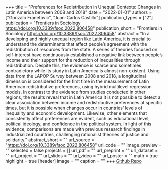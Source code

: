+++
title = "Preferences for Redistribution in Unequal Contexts: Changes in Latin America between 2008 and 2018"
date = "2022-01-01"
authors = ["Gonzalo Franetovic", "Juan-Carlos Castillo"]
publication_types = ["2"]
publication = "Frontiers in Sociology https://doi.org/10.3389/fsoc.2022.806458"
publication_short = "Frontiers in Sociology https://doi.org/10.3389/fsoc.2022.806458"
abstract = "In a developing and highly unequal region like Latin America, it is crucial to understand the determinants that affect people’s agreement with the redistribution of resources from the state. A series of theories focused on self-interest have continuously established a negative link between people’s income and their support for the reduction of inequalities through redistribution. Despite this, the evidence is scarce and sometimes contradictory while its study in Latin America is almost non-existent. Using data from the LAPOP Survey between 2008 and 2018, a longitudinal dimension is considered for the first time in the measurement of Latin American redistributive preferences, using hybrid multilevel regression models. In contrast to the evidence from studies conducted in other regions, the results reveal that in Latin America it is not possible to detect a clear association between income and redistributive preferences at specific times, but it is possible when changes occur in countries’ levels of inequality and economic development. Likewise, other elements that consistently affect preferences are evident, such as educational level, political ideology, and confidence in the political system. In light of this evidence, comparisons are made with previous research findings in industrialized countries, challenging rationalist theories of justice and solidarity."
abstract_short = ""
url_source = "https://doi.org/10.3389/fsoc.2022.806458"
url_code = ""
image_preview = ""
selected = false
projects = []
url_pdf = ""
url_preprint = ""
url_dataset = ""
url_project = ""
url_slides = ""
url_video = ""
url_poster = ""
math = true
highlight = true
[header]
image = ""
caption = ""
+++
[Github Repo](https://github.com/justicia-distributiva/redist_lapop)
